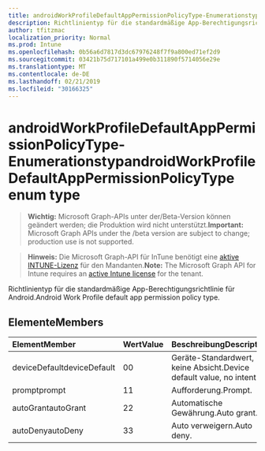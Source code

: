 ```yaml
---
title: androidWorkProfileDefaultAppPermissionPolicyType-Enumerationstyp
description: Richtlinientyp für die standardmäßige App-Berechtigungsrichtlinie für Android.
author: tfitzmac
localization_priority: Normal
ms.prod: Intune
ms.openlocfilehash: 0b56a6d7817d3dc67976248f7f9a800ed71ef2d9
ms.sourcegitcommit: 03421b75d717101a499e0b311890f5714056e29e
ms.translationtype: MT
ms.contentlocale: de-DE
ms.lasthandoff: 02/21/2019
ms.locfileid: "30166325"
---
```

# <a name="androidworkprofiledefaultapppermissionpolicytype-enum-type"></a><span data-ttu-id="50f56-103">androidWorkProfileDefaultAppPermissionPolicyType-Enumerationstyp</span><span class="sxs-lookup"><span data-stu-id="50f56-103">androidWorkProfileDefaultAppPermissionPolicyType enum type</span></span>

> <span data-ttu-id="50f56-104">**Wichtig:** Microsoft Graph-APIs unter der/Beta-Version können geändert werden; die Produktion wird nicht unterstützt.</span><span class="sxs-lookup"><span data-stu-id="50f56-104">**Important:** Microsoft Graph APIs under the /beta version are subject to change; production use is not supported.</span></span>

> <span data-ttu-id="50f56-105">**Hinweis:** Die Microsoft Graph-API für InTune benötigt eine [aktive INTUNE-Lizenz](https://go.microsoft.com/fwlink/?linkid=839381) für den Mandanten.</span><span class="sxs-lookup"><span data-stu-id="50f56-105">**Note:** The Microsoft Graph API for Intune requires an [active Intune license](https://go.microsoft.com/fwlink/?linkid=839381) for the tenant.</span></span>

<span data-ttu-id="50f56-106">Richtlinientyp für die standardmäßige App-Berechtigungsrichtlinie für Android.</span><span class="sxs-lookup"><span data-stu-id="50f56-106">Android Work Profile default app permission policy type.</span></span>

## <a name="members"></a><span data-ttu-id="50f56-107">Elemente</span><span class="sxs-lookup"><span data-stu-id="50f56-107">Members</span></span>
|<span data-ttu-id="50f56-108">Element</span><span class="sxs-lookup"><span data-stu-id="50f56-108">Member</span></span>|<span data-ttu-id="50f56-109">Wert</span><span class="sxs-lookup"><span data-stu-id="50f56-109">Value</span></span>|<span data-ttu-id="50f56-110">Beschreibung</span><span class="sxs-lookup"><span data-stu-id="50f56-110">Description</span></span>|
|:---|:---|:---|
|<span data-ttu-id="50f56-111">deviceDefault</span><span class="sxs-lookup"><span data-stu-id="50f56-111">deviceDefault</span></span>|<span data-ttu-id="50f56-112">0</span><span class="sxs-lookup"><span data-stu-id="50f56-112">0</span></span>|<span data-ttu-id="50f56-113">Geräte-Standardwert, keine Absicht.</span><span class="sxs-lookup"><span data-stu-id="50f56-113">Device default value, no intent.</span></span>|
|<span data-ttu-id="50f56-114">prompt</span><span class="sxs-lookup"><span data-stu-id="50f56-114">prompt</span></span>|<span data-ttu-id="50f56-115">1</span><span class="sxs-lookup"><span data-stu-id="50f56-115">1</span></span>|<span data-ttu-id="50f56-116">Aufforderung.</span><span class="sxs-lookup"><span data-stu-id="50f56-116">Prompt.</span></span>|
|<span data-ttu-id="50f56-117">autoGrant</span><span class="sxs-lookup"><span data-stu-id="50f56-117">autoGrant</span></span>|<span data-ttu-id="50f56-118">2</span><span class="sxs-lookup"><span data-stu-id="50f56-118">2</span></span>|<span data-ttu-id="50f56-119">Automatische Gewährung.</span><span class="sxs-lookup"><span data-stu-id="50f56-119">Auto grant.</span></span>|
|<span data-ttu-id="50f56-120">autoDeny</span><span class="sxs-lookup"><span data-stu-id="50f56-120">autoDeny</span></span>|<span data-ttu-id="50f56-121">3</span><span class="sxs-lookup"><span data-stu-id="50f56-121">3</span></span>|<span data-ttu-id="50f56-122">Auto verweigern.</span><span class="sxs-lookup"><span data-stu-id="50f56-122">Auto deny.</span></span>|




